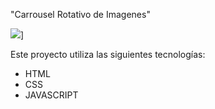 "Carrousel Rotativo de Imagenes"

![]([(https://res.cloudinary.com/dwxhsdpc7/image/upload/v1703536398/Image_Rotating_Gallery_ecnlvj.png)https://res.cloudinary.com/dwxhsdpc7/image/upload/v1703536398/Image_Rotating_Gallery_ecnlvj.png)]

Este proyecto utiliza las siguientes tecnologías:

- HTML
- CSS
- JAVASCRIPT
